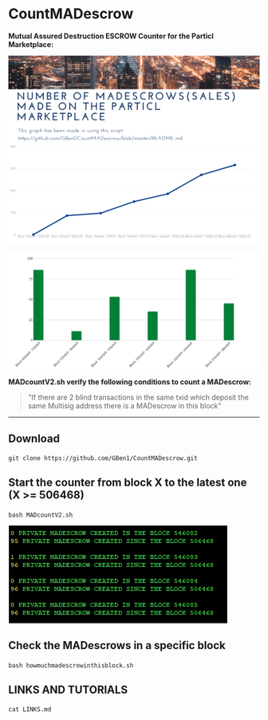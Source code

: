 # CountMADescrow

**Mutual Assured Destruction ESCROW Counter for the Particl Marketplace:**

![Screenshot](mad-1.png)

![Screenshot](mad-2.png)


**MADcountV2.sh verify the following conditions to count a MADescrow:**

>"If there are 2 blind transactions in the same txid which deposit the same Multisig address there is a MADescrow in this block"

***

## Download

`git clone https://github.com/GBen1/CountMADescrow.git`

## Start the counter from block X to the latest one (X >= 506468)

`bash MADcountV2.sh`

![Screenshot](madcounter.png)

## Check the MADescrows in a specific block

 `bash howmuchmadescrowinthisblock.sh`
 
 ## LINKS AND TUTORIALS

`cat LINKS.md`
